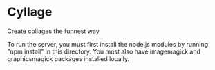 # Cyllage
Create collages the funnest way

To run the server, you must first install the node.js modules by running "npm install" in this directory.
You must also have imagemagick and graphicsmagick packages installed locally.
